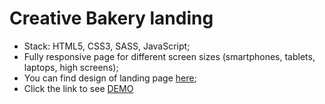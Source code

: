 # Creative Bakery landing

- Stack: HTML5, CSS3, SASS, JavaScript;
- Fully responsive page for different screen sizes (smartphones, tablets, laptops, high screens);
- You can find design of landing page [here](https://www.figma.com/file/zIi6yfSpSIV4dnTzwaXSjt/Bakerlab?node-id=0%3A1);
- Click the link to see [DEMO](https://korzhalexey.github.io/bakery/)
